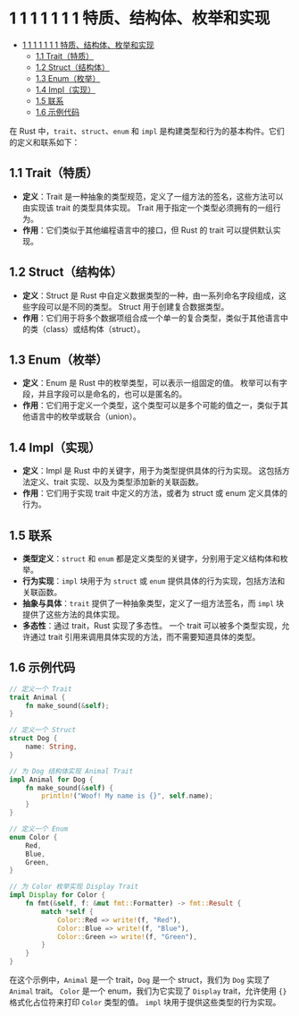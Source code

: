 # 1 1 1 1 1 1 1 特质、结构体、枚举和实现

<!-- TOC START -->
- [1 1 1 1 1 1 1 特质、结构体、枚举和实现](#1-1-1-1-1-1-1-特质结构体枚举和实现)
  - [1.1 Trait（特质）](#11-trait特质)
  - [1.2 Struct（结构体）](#12-struct结构体)
  - [1.3 Enum（枚举）](#13-enum枚举)
  - [1.4 Impl（实现）](#14-impl实现)
  - [1.5 联系](#15-联系)
  - [1.6 示例代码](#16-示例代码)
<!-- TOC END -->

在 Rust 中，`trait`、`struct`、`enum` 和 `impl` 是构建类型和行为的基本构件。它们的定义和联系如下：

## 1.1 Trait（特质）

- **定义**：Trait 是一种抽象的类型规范，定义了一组方法的签名，这些方法可以由实现该 trait 的类型具体实现。
    Trait 用于指定一个类型必须拥有的一组行为。
- **作用**：它们类似于其他编程语言中的接口，但 Rust 的 trait 可以提供默认实现。

## 1.2 Struct（结构体）

- **定义**：Struct 是 Rust 中自定义数据类型的一种，由一系列命名字段组成，这些字段可以是不同的类型。
    Struct 用于创建复合数据类型。
- **作用**：它们用于将多个数据项组合成一个单一的复合类型，类似于其他语言中的类（class）或结构体（struct）。

## 1.3 Enum（枚举）

- **定义**：Enum 是 Rust 中的枚举类型，可以表示一组固定的值。
    枚举可以有字段，并且字段可以是命名的，也可以是匿名的。
- **作用**：它们用于定义一个类型，这个类型可以是多个可能的值之一，类似于其他语言中的枚举或联合（union）。

## 1.4 Impl（实现）

- **定义**：Impl 是 Rust 中的关键字，用于为类型提供具体的行为实现。
    这包括方法定义、trait 实现、以及为类型添加新的关联函数。
- **作用**：它们用于实现 trait 中定义的方法，或者为 struct 或 enum 定义具体的行为。

## 1.5 联系

- **类型定义**：`struct` 和 `enum` 都是定义类型的关键字，分别用于定义结构体和枚举。
- **行为实现**：`impl` 块用于为 `struct` 或 `enum` 提供具体的行为实现，包括方法和关联函数。
- **抽象与具体**：`trait` 提供了一种抽象类型，定义了一组方法签名，而 `impl` 块提供了这些方法的具体实现。
- **多态性**：通过 trait，Rust 实现了多态性。
    一个 trait 可以被多个类型实现，允许通过 trait 引用来调用具体实现的方法，而不需要知道具体的类型。

## 1.6 示例代码

```rust
// 定义一个 Trait
trait Animal {
    fn make_sound(&self);
}

// 定义一个 Struct
struct Dog {
    name: String,
}

// 为 Dog 结构体实现 Animal Trait
impl Animal for Dog {
    fn make_sound(&self) {
        println!("Woof! My name is {}", self.name);
    }
}

// 定义一个 Enum
enum Color {
    Red,
    Blue,
    Green,
}

// 为 Color 枚举实现 Display Trait
impl Display for Color {
    fn fmt(&self, f: &mut fmt::Formatter) -> fmt::Result {
        match *self {
            Color::Red => write!(f, "Red"),
            Color::Blue => write!(f, "Blue"),
            Color::Green => write!(f, "Green"),
        }
    }
}

```

在这个示例中，`Animal` 是一个 trait，`Dog` 是一个 struct，我们为 `Dog` 实现了 `Animal` trait。
`Color` 是一个 enum，我们为它实现了 `Display` trait，允许使用 `{}` 格式化占位符来打印 `Color` 类型的值。
`impl` 块用于提供这些类型的行为实现。

